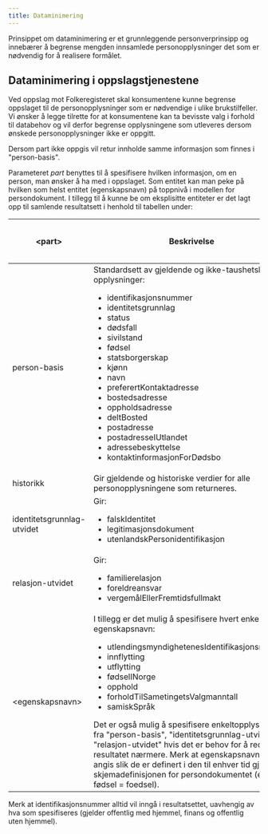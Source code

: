 ```yaml
---
title: Dataminimering
---
```


Prinsippet om dataminimering er et grunnleggende personverprinsipp og innebærer å begrense mengden innsamlede personopplysninger det som er nødvendig for å realisere formålet.

## Dataminimering i oppslagstjenestene
Ved oppslag mot Folkeregisteret skal konsumentene kunne begrense oppslaget til de personopplysninger som er nødvendige i ulike brukstilfeller. Vi ønsker å legge tilrette for at konsumentene kan ta bevisste valg i forhold til databehov og vil derfor begrense opplysningene som utleveres dersom ønskede personopplysninger ikke er oppgitt.

Dersom part ikke oppgis vil retur innholde samme informasjon som finnes i "person-basis".

Parameteret *part* benyttes til å spesifisere hvilken informasjon, om en person, man ønsker å ha med i oppslaget. Som entitet kan man peke på hvilken som helst entitet (egenskapsnavn) på toppnivå i modellen for persondokument. I tillegg til å kunne be om eksplisitte entiteter er det lagt opp til samlende resultatsett i henhold til tabellen under:

| <part\> | Beskrivelse | RP Offentlig med hjemmel | RP Finans og begrenset | Offentlig uten hjemmel / Presse / Privat |
|---------|------------|--------------------------|------------------------|------------------------------------------|
| person-basis | Standardsett av gjeldende og ikke-taushetsbelagte opplysninger: <ul><li>identifikasjonsnummer</li><li>identitetsgrunnlag</li><li>status</li><li>dødsfall</li><li>sivilstand</li><li>fødsel</li><li>statsborgerskap</li><li>kjønn</li><li>navn</li><li>preferertKontaktadresse</li><li>bostedsadresse</li><li>oppholdsadresse</li><li>deltBosted</li><li>postadresse</li><li>postadresseIUtlandet</li><li>adressebeskyttelse</li><li>kontaktinformasjonForDødsbo</li></ul> | Ja | Ja, men uten opplysninger om kontaktopplysninger før dødsbo. | Ja, men uten opplysninger om kontaktopplysninger før dødsbo |
| historikk | Gir gjeldende og historiske verdier for alle personopplysningene som returneres. | Ja | Ja, for navn og adresser | Ja, for navn og adresser |
| identitetsgrunnlag-utvidet | Gir: <ul><li>falskIdentitet</li><li>legitimasjonsdokument</li><li>utenlandskPersonidentifikasjon</ul></li> | Ja | Nei | Nei |
| relasjon-utvidet | Gir: <ul><li>familierelasjon</li><li>foreldreansvar</li><li>vergemålEllerFremtidsfullmakt</ul></li> | Ja | Ja | Nei |
| <egenskapsnavn\> | I tillegg er det mulig å spesifisere hvert enkelt egenskapsnavn: <ul><li>utlendingsmyndighetenesIdentifikasjonsnummer</li><li>innflytting</li><li>utflytting</li><li>fødselINorge</li><li>opphold</li><li>forholdTilSametingetsValgmanntall</li><li>samiskSpråk</ul></li> Det er også mulig å spesifisere enkeltopplysningene fra "person-basis", "identitetsgrunnlag-utvidet" og "relasjon-utvidet" hvis det er behov for å redusere resultatet nærmere. Merk at egenskapsnavnene må angis slik de er definert i den til enhver tid gjeldende skjemadefinisjonen for persondokumentet (eks: fødsel = foedsel). | Ja | Ja, men avhengig av at opplysningen er tilgjengelig i rettighetspakken. | Ja, men avhengig av at opplysningen er tilgjengelig i rettighetspakken. |

Merk at identifikasjonsnummer alltid vil inngå i resultatsettet, uavhengig av hva som spesifiseres (gjelder offentlig med hjemmel, finans og offentlig uten hjemmel).

